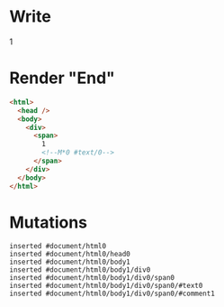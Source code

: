 # Write
  <div><span>1<!M*0 #text/0></span></div>


# Render "End"
```html
<html>
  <head />
  <body>
    <div>
      <span>
        1
        <!--M*0 #text/0-->
      </span>
    </div>
  </body>
</html>
```

# Mutations
```
inserted #document/html0
inserted #document/html0/head0
inserted #document/html0/body1
inserted #document/html0/body1/div0
inserted #document/html0/body1/div0/span0
inserted #document/html0/body1/div0/span0/#text0
inserted #document/html0/body1/div0/span0/#comment1
```